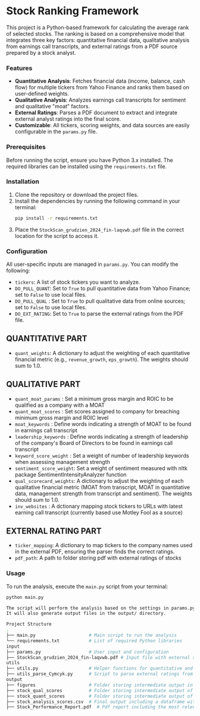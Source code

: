 # Stock Ranking Framework
This project is a Python-based framework for calculating the average rank of selected stocks. The ranking is based on a comprehensive model that integrates three key factors: quantitative financial data, qualitative analysis from earnings call transcripts, and external ratings from a PDF source prepared by a stock analyst.

### Features
* **Quantitative Analysis**: Fetches financial data (income, balance, cash flow) for multiple tickers from Yahoo Finance and ranks them based on user-defined weights.
* **Qualitative Analysis**: Analyzes earnings call transcripts for sentiment and qualitative "moat" factors.
* **External Ratings**: Parses a PDF document to extract and integrate external analyst ratings into the final score.
* **Customizable**: All tickers, scoring weights, and data sources are easily configurable in the `params.py` file.

### Prerequisites
Before running the script, ensure you have Python 3.x installed. The required libraries can be installed using the `requirements.txt` file.

### Installation
1.  Clone the repository or download the project files.
2.  Install the dependencies by running the following command in your terminal:
    ```bash
    pip install -r requirements.txt
    ```
3.  Place the `StockScan_grudzien_2024_fin-laqvwb.pdf` file in the correct location for the script to access it.

### Configuration
All user-specific inputs are managed in `params.py`. You can modify the following:
* `tickers`: A list of stock tickers you want to analyze.
* `DO_PULL_QUANT`: Set to `True` to pull quantitative data from Yahoo Finance; set to `False` to use local files.
* `DO_PULL_QUAL` : Set to `True` to pull qualitative data from online sources; set to `False` to use local files.
* `DO_EXT_RATING`: Set to `True` to parse the external ratings from the PDF file.
## QUANTITATIVE PART
* `quant_weights`: A dictionary to adjust the weighting of each quantitative financial metric (e.g., `revenue_growth`, `eps_growth`). The weights should sum to 1.0.
## QUALITATIVE PART
* `quant_moat_params`     : Set a minimum gross margin and ROIC to be qualified as a company with a MOAT
* `quant_moat_scores`     : Set scores assigned to company for breaching minimum gross margin and ROIC level
* `moat_keywords`         : Define words indicating a strength of MOAT to be found in earnings call transcript
* `leadership_keywords`   : Define words indicating a strength of leadership of the company's Board of Directors to be found in earnings call transcript
* `keyword_score_weight`  : Set a weight of number of leadership keywords when assessing management strength
* `sentiment_score_weight`: Set a weight of sentiment measured with nltk package SentimentIntensityAnalyzer function
* `qual_scorecard_weights`: A dictionary to adjust the weighting of each qualitative financial metric (MOAT from transcript, MOAT in quantitative data, management strength from transcript and sentiment). The weights should sum to 1.0.
* `inv_websites`          : A dctionary mapping stock tickers to URLs with latest earning call transcript (currently based use Motley Fool as a source)

## EXTERNAL RATING PART
* `ticker_mapping`: A dictionary to map tickers to the company names used in the external PDF, ensuring the parser finds the correct ratings.
* `pdf_path`: A path to folder storing pdf with external ratings of stocks

### Usage
To run the analysis, execute the `main.py` script from your terminal:
```bash
python main.py

The script will perform the analysis based on the settings in params.py and print the final ranked summary of the selected stocks to the console and store it in csv in output folder. 
It will also generate output files in the output/ directory.

Project Structure
.
├── main.py                    # Main script to run the analysis
└── requirements.txt           # List of required Python libraries
input
├── params.py                  # User input and configuration
├── StockScan_grudzien_2024_fin-laqvwb.pdf # Input file with external ratings
utils
├── utils.py                   # Helper functions for quantitative and qualitative analysis
├── utils_parse_Cymcyk.py      # Script to parse external ratings from the PDF
output
├── figures                    # Folder storing intermediate output in the form of plots (quant part, qual part, external rating)
├── stock_qual_scores          # Folder storing intermediate output of qualitative analysis
├── stock_quant_scores         # Folder storing intermediate output of quantitative analysis
├── stock_analysis_scores.csv  # Final output including a dataframe with stocks and their scores and ranks per category
├── Stock_Performance_Report.pdf  # Pdf report including the most relevant plots from folder figures

